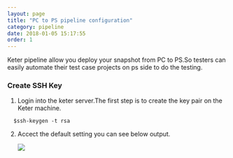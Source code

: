 ```yaml
---
layout: page
title: "PC to PS pipeline configuration"
category: pipeline
date: 2018-01-05 15:17:55
order: 1
---
```


Keter pipeline allow you deploy your snapshot from PC to PS.So testers can easily automate their test case projects on ps side to do the testing.

### Create SSH Key

1. Login into the keter server.The first step is to create the key pair on the Keter machine. 

  ```  
    $ssh-keygen -t rsa

  ```  
2. Accect the default setting you can see below output.

   ![][pipeline_sshkey]
 









[pipeline_sshkey]: ../images/pipeline/pipeline_sshkey.png

